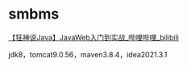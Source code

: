 # smbms

[【狂神说Java】JavaWeb入门到实战_哔哩哔哩_bilibili](https://www.bilibili.com/video/BV12J411M7Sj?p=33)

jdk8，tomcat9.0.56，maven3.8.4，idea2021.3.1

